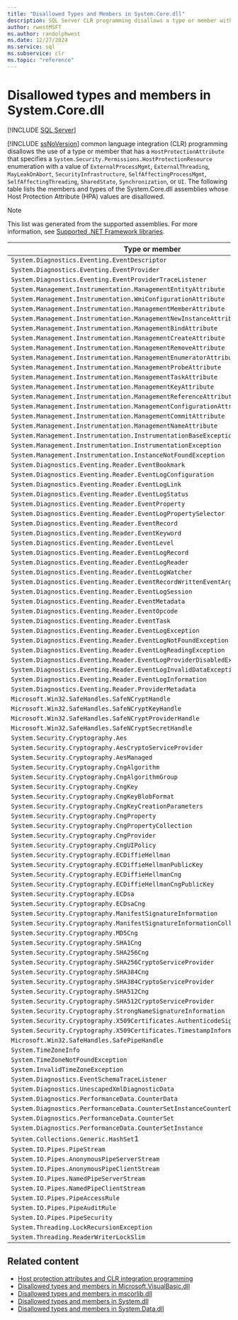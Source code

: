```yaml
---
title: "Disallowed Types and Members in System.Core.dll"
description: SQL Server CLR programming disallows a type or member with certain values for the HostProtectionResource enum. This article lists System.Core.dll disallowed values.
author: rwestMSFT
ms.author: randolphwest
ms.date: 12/27/2024
ms.service: sql
ms.subservice: clr
ms.topic: "reference"
---
```

# Disallowed types and members in System.Core.dll

[!INCLUDE [SQL Server](../../includes/applies-to-version/sqlserver.md)]

[!INCLUDE [ssNoVersion](../../includes/ssnoversion-md.md)] common language integration (CLR) programming disallows the use of a type or member that has a `HostProtectionAttribute` that specifies a `System.Security.Permissions.HostProtectionResource` enumeration with a value of `ExternalProcessMgmt`, `ExternalThreading`, `MayLeakOnAbort`, `SecurityInfrastructure`, `SelfAffectingProcessMgmt`, `SelfAffectingThreading`, `SharedState`, `Synchronization`, or `UI`. The following table lists the members and types of the System.Core.dll assemblies whose Host Protection Attribute (HPA) values are disallowed.

> [!NOTE]  
> This list was generated from the supported assemblies. For more information, see [Supported .NET Framework libraries](../clr-integration/database-objects/supported-net-framework-libraries.md).

| Type or member | HPA values |
| --- | --- |
| `System.Diagnostics.Eventing.EventDescriptor` | `MayLeakOnAbort` |
| `System.Diagnostics.Eventing.EventProvider` | `MayLeakOnAbort` |
| `System.Diagnostics.Eventing.EventProviderTraceListener` | `MayLeakOnAbort` |
| `System.Management.Instrumentation.ManagementEntityAttribute` | `MayLeakOnAbort` |
| `System.Management.Instrumentation.WmiConfigurationAttribute` | `MayLeakOnAbort` |
| `System.Management.Instrumentation.ManagementMemberAttribute` | `MayLeakOnAbort` |
| `System.Management.Instrumentation.ManagementNewInstanceAttribute` | `MayLeakOnAbort` |
| `System.Management.Instrumentation.ManagementBindAttribute` | `MayLeakOnAbort` |
| `System.Management.Instrumentation.ManagementCreateAttribute` | `MayLeakOnAbort` |
| `System.Management.Instrumentation.ManagementRemoveAttribute` | `MayLeakOnAbort` |
| `System.Management.Instrumentation.ManagementEnumeratorAttribute` | `MayLeakOnAbort` |
| `System.Management.Instrumentation.ManagementProbeAttribute` | `MayLeakOnAbort` |
| `System.Management.Instrumentation.ManagementTaskAttribute` | `MayLeakOnAbort` |
| `System.Management.Instrumentation.ManagementKeyAttribute` | `MayLeakOnAbort` |
| `System.Management.Instrumentation.ManagementReferenceAttribute` | `MayLeakOnAbort` |
| `System.Management.Instrumentation.ManagementConfigurationAttribute` | `MayLeakOnAbort` |
| `System.Management.Instrumentation.ManagementCommitAttribute` | `MayLeakOnAbort` |
| `System.Management.Instrumentation.ManagementNameAttribute` | `MayLeakOnAbort` |
| `System.Management.Instrumentation.InstrumentationBaseException` | `MayLeakOnAbort` |
| `System.Management.Instrumentation.InstrumentationException` | `MayLeakOnAbort` |
| `System.Management.Instrumentation.InstanceNotFoundException` | `MayLeakOnAbort` |
| `System.Diagnostics.Eventing.Reader.EventBookmark` | `MayLeakOnAbort` |
| `System.Diagnostics.Eventing.Reader.EventLogConfiguration` | `MayLeakOnAbort` |
| `System.Diagnostics.Eventing.Reader.EventLogLink` | `MayLeakOnAbort` |
| `System.Diagnostics.Eventing.Reader.EventLogStatus` | `MayLeakOnAbort` |
| `System.Diagnostics.Eventing.Reader.EventProperty` | `MayLeakOnAbort` |
| `System.Diagnostics.Eventing.Reader.EventLogPropertySelector` | `MayLeakOnAbort` |
| `System.Diagnostics.Eventing.Reader.EventRecord` | `MayLeakOnAbort` |
| `System.Diagnostics.Eventing.Reader.EventKeyword` | `MayLeakOnAbort` |
| `System.Diagnostics.Eventing.Reader.EventLevel` | `MayLeakOnAbort` |
| `System.Diagnostics.Eventing.Reader.EventLogRecord` | `MayLeakOnAbort` |
| `System.Diagnostics.Eventing.Reader.EventLogReader` | `MayLeakOnAbort` |
| `System.Diagnostics.Eventing.Reader.EventLogWatcher` | `MayLeakOnAbort` |
| `System.Diagnostics.Eventing.Reader.EventRecordWrittenEventArgs` | `MayLeakOnAbort` |
| `System.Diagnostics.Eventing.Reader.EventLogSession` | `MayLeakOnAbort` |
| `System.Diagnostics.Eventing.Reader.EventMetadata` | `MayLeakOnAbort` |
| `System.Diagnostics.Eventing.Reader.EventOpcode` | `MayLeakOnAbort` |
| `System.Diagnostics.Eventing.Reader.EventTask` | `MayLeakOnAbort` |
| `System.Diagnostics.Eventing.Reader.EventLogException` | `MayLeakOnAbort` |
| `System.Diagnostics.Eventing.Reader.EventLogNotFoundException` | `MayLeakOnAbort` |
| `System.Diagnostics.Eventing.Reader.EventLogReadingException` | `MayLeakOnAbort` |
| `System.Diagnostics.Eventing.Reader.EventLogProviderDisabledException` | `MayLeakOnAbort` |
| `System.Diagnostics.Eventing.Reader.EventLogInvalidDataException` | `MayLeakOnAbort` |
| `System.Diagnostics.Eventing.Reader.EventLogInformation` | `MayLeakOnAbort` |
| `System.Diagnostics.Eventing.Reader.ProviderMetadata` | `MayLeakOnAbort` |
| `Microsoft.Win32.SafeHandles.SafeNCryptHandle` | `MayLeakOnAbort` |
| `Microsoft.Win32.SafeHandles.SafeNCryptKeyHandle` | `MayLeakOnAbort` |
| `Microsoft.Win32.SafeHandles.SafeNCryptProviderHandle` | `MayLeakOnAbort` |
| `Microsoft.Win32.SafeHandles.SafeNCryptSecretHandle` | `MayLeakOnAbort` |
| `System.Security.Cryptography.Aes` | `MayLeakOnAbort` |
| `System.Security.Cryptography.AesCryptoServiceProvider` | `MayLeakOnAbort` |
| `System.Security.Cryptography.AesManaged` | `MayLeakOnAbort` |
| `System.Security.Cryptography.CngAlgorithm` | `MayLeakOnAbort` |
| `System.Security.Cryptography.CngAlgorithmGroup` | `MayLeakOnAbort` |
| `System.Security.Cryptography.CngKey` | `MayLeakOnAbort` |
| `System.Security.Cryptography.CngKeyBlobFormat` | `MayLeakOnAbort` |
| `System.Security.Cryptography.CngKeyCreationParameters` | `MayLeakOnAbort` |
| `System.Security.Cryptography.CngProperty` | `MayLeakOnAbort` |
| `System.Security.Cryptography.CngPropertyCollection` | `MayLeakOnAbort` |
| `System.Security.Cryptography.CngProvider` | `MayLeakOnAbort` |
| `System.Security.Cryptography.CngUIPolicy` | `MayLeakOnAbort` |
| `System.Security.Cryptography.ECDiffieHellman` | `MayLeakOnAbort` |
| `System.Security.Cryptography.ECDiffieHellmanPublicKey` | `MayLeakOnAbort` |
| `System.Security.Cryptography.ECDiffieHellmanCng` | `MayLeakOnAbort` |
| `System.Security.Cryptography.ECDiffieHellmanCngPublicKey` | `MayLeakOnAbort` |
| `System.Security.Cryptography.ECDsa` | `MayLeakOnAbort` |
| `System.Security.Cryptography.ECDsaCng` | `MayLeakOnAbort` |
| `System.Security.Cryptography.ManifestSignatureInformation` | `MayLeakOnAbort` |
| `System.Security.Cryptography.ManifestSignatureInformationCollection` | `MayLeakOnAbort` |
| `System.Security.Cryptography.MD5Cng` | `MayLeakOnAbort` |
| `System.Security.Cryptography.SHA1Cng` | `MayLeakOnAbort` |
| `System.Security.Cryptography.SHA256Cng` | `MayLeakOnAbort` |
| `System.Security.Cryptography.SHA256CryptoServiceProvider` | `MayLeakOnAbort` |
| `System.Security.Cryptography.SHA384Cng` | `MayLeakOnAbort` |
| `System.Security.Cryptography.SHA384CryptoServiceProvider` | `MayLeakOnAbort` |
| `System.Security.Cryptography.SHA512Cng` | `MayLeakOnAbort` |
| `System.Security.Cryptography.SHA512CryptoServiceProvider` | `MayLeakOnAbort` |
| `System.Security.Cryptography.StrongNameSignatureInformation` | `MayLeakOnAbort` |
| `System.Security.Cryptography.X509Certificates.AuthenticodeSignatureInformation` | `MayLeakOnAbort` |
| `System.Security.Cryptography.X509Certificates.TimestampInformation` | `MayLeakOnAbort` |
| `Microsoft.Win32.SafeHandles.SafePipeHandle` | `MayLeakOnAbort` |
| `System.TimeZoneInfo` | `MayLeakOnAbort` |
| `System.TimeZoneNotFoundException` | `MayLeakOnAbort` |
| `System.InvalidTimeZoneException` | `MayLeakOnAbort` |
| `System.Diagnostics.EventSchemaTraceListener` | `MayLeakOnAbort` |
| `System.Diagnostics.UnescapedXmlDiagnosticData` | `MayLeakOnAbort` |
| `System.Diagnostics.PerformanceData.CounterData` | `MayLeakOnAbort` |
| `System.Diagnostics.PerformanceData.CounterSetInstanceCounterDataSet` | `MayLeakOnAbort` |
| `System.Diagnostics.PerformanceData.CounterSet` | `MayLeakOnAbort` |
| `System.Diagnostics.PerformanceData.CounterSetInstance` | `MayLeakOnAbort` |
| `System.Collections.Generic.HashSet`1 | `MayLeakOnAbort` |
| `System.IO.Pipes.PipeStream` | `MayLeakOnAbort` |
| `System.IO.Pipes.AnonymousPipeServerStream` | `MayLeakOnAbort` |
| `System.IO.Pipes.AnonymousPipeClientStream` | `MayLeakOnAbort` |
| `System.IO.Pipes.NamedPipeServerStream` | `MayLeakOnAbort` |
| `System.IO.Pipes.NamedPipeClientStream` | `MayLeakOnAbort` |
| `System.IO.Pipes.PipeAccessRule` | `MayLeakOnAbort` |
| `System.IO.Pipes.PipeAuditRule` | `MayLeakOnAbort` |
| `System.IO.Pipes.PipeSecurity` | `MayLeakOnAbort` |
| `System.Threading.LockRecursionException` | `MayLeakOnAbort` |
| `System.Threading.ReaderWriterLockSlim` | `MayLeakOnAbort` |

## Related content

- [Host protection attributes and CLR integration programming](host-protection-attributes-and-clr-integration-programming.md)
- [Disallowed types and members in Microsoft.VisualBasic.dll](disallowed-types-and-members-in-microsoft-visualbasic-dll.md)
- [Disallowed types and members in mscorlib.dll](disallowed-types-and-members-in-mscorlib-dll.md)
- [Disallowed types and members in System.dll](disallowed-types-and-members-in-system-dll.md)
- [Disallowed types and members in System.Data.dll](disallowed-types-and-members-in-system-data-dll.md)
